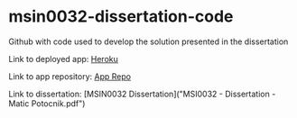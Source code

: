 # msin0032-dissertation-code
Github with code used to develop the solution presented in the dissertation

Link to deployed app: [Heroku](https://msin0032-matic-potocnik.herokuapp.com/ )

Link to app repository: [App Repo](https://github.com/weirdaxe/msin0032)

Link to dissertation: [MSIN0032 Dissertation]("MSI0032 - Dissertation - Matic Potocnik.pdf")
